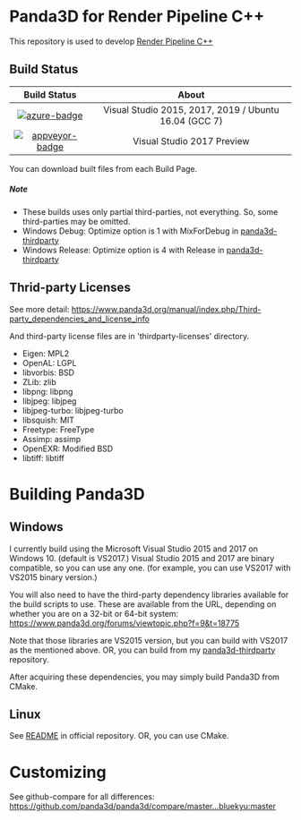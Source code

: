 # Panda3D for Render Pipeline C++

This repository is used to develop [Render Pipeline C++](https://github.com/bluekyu/render_pipeline_cpp)



## Build Status
| Build Status                       | About                                                 |
| :--------------------------------: | :---------------------------------------------------: |
| [![azure-badge]][azure-link]       | Visual Studio 2015, 2017, 2019 / Ubuntu 16.04 (GCC 7) |
| [![appveyor-badge]][appveyor-link] | Visual Studio 2017 Preview                            |

[azure-badge]: https://dev.azure.com/bluekyu/rpcpp-devops/_apis/build/status/panda3d/panda3d?branchName=master "Azure build status"
[azure-link]: https://dev.azure.com/bluekyu/rpcpp-devops/_build/latest?definitionId=3&branchName=master "Azure build link"
[appveyor-badge]: https://ci.appveyor.com/api/projects/status/dti693iydj981tu5/branch/master?svg=true "AppVeyor build status"
[appveyor-link]: https://ci.appveyor.com/project/bluekyu/panda3d/branch/master "AppVeyor build link"

You can download built files from each Build Page.



##### Note
- These builds uses only partial third-parties, not everything. So, some third-parties may be omitted.
- Windows Debug: Optimize option is 1 with MixForDebug in [panda3d-thirdparty](https://github.com/bluekyu/panda3d-thirdparty)
- Windows Release: Optimize option is 4 with Release in [panda3d-thirdparty](https://github.com/bluekyu/panda3d-thirdparty)



## Thrid-party Licenses
See more detail: https://www.panda3d.org/manual/index.php/Third-party_dependencies_and_license_info

And third-party license files are in 'thirdparty-licenses' directory.

- Eigen: MPL2
- OpenAL: LGPL
- libvorbis: BSD
- ZLib: zlib
- libpng: libpng
- libjpeg: libjpeg
- libjpeg-turbo: libjpeg-turbo
- libsquish: MIT
- Freetype: FreeType
- Assimp: assimp
- OpenEXR: Modified BSD
- libtiff: libtiff



# Building Panda3D
## Windows

I currently build using the Microsoft Visual Studio 2015 and 2017 on Windows 10. (default is VS2017.)
Visual Studio 2015 and 2017 are binary compatible, so you can use any one.
(for example, you can use VS2017 with VS2015 binary version.)

You will also need to have the third-party dependency libraries available for
the build scripts to use. These are available from the URL,
depending on whether you are on a 32-bit or 64-bit system:
https://www.panda3d.org/forums/viewtopic.php?f=9&t=18775

Note that those libraries are VS2015 version, but you can build with VS2017 as the mentioned above.
OR, you can build from my [panda3d-thirdparty](https://github.com/bluekyu/panda3d-thirdparty) repository.

After acquiring these dependencies, you may simply build Panda3D from CMake.

## Linux

See [README](https://github.com/panda3d/panda3d) in official repository. OR, you can use CMake.



# Customizing

See github-compare for all differences:
https://github.com/panda3d/panda3d/compare/master...bluekyu:master
